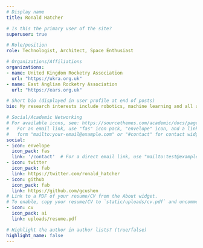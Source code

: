 ```yaml
---
# Display name
title: Ronald Hatcher

# Is this the primary user of the site?
superuser: true

# Role/position
role: Technologist, Architect, Space Enthusiast 

# Organizations/Affiliations
organizations:
- name: United Kingdom Rocketry Association
  url: "https://ukra.org.uk"
- name: East Anglian Rocketry Association
  url: "https://ears.org.uk" 

# Short bio (displayed in user profile at end of posts)
bio: My research interests include robotics, machine learning and all aspects of rocket engineering.

# Social/Academic Networking
# For available icons, see: https://sourcethemes.com/academic/docs/page-builder/#icons
#   For an email link, use "fas" icon pack, "envelope" icon, and a link in the
#   form "mailto:your-email@example.com" or "#contact" for contact widget.
social:
- icon: envelope
  icon_pack: fas
  link: '/contact'  # For a direct email link, use "mailto:test@example.org".
- icon: twitter
  icon_pack: fab
  link: https://twitter.com/ronald_hatcher
- icon: github
  icon_pack: fab
  link: https://github.com/gcushen
# Link to a PDF of your resume/CV from the About widget.
# To enable, copy your resume/CV to `static/uploads/cv.pdf` and uncomment the lines below.
- icon: cv
  icon_pack: ai
  link: uploads/resume.pdf

# Highlight the author in author lists? (true/false)
highlight_name: false
---
```

